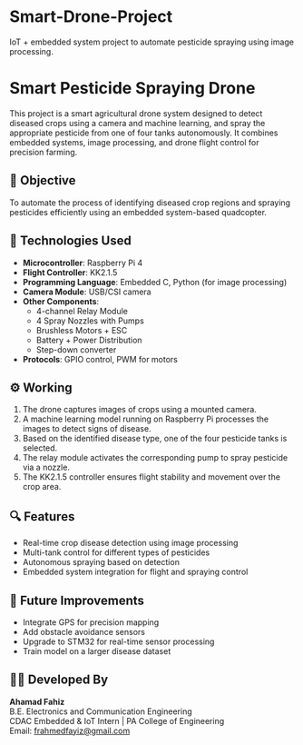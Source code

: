# Smart-Drone-Project
IoT + embedded system project to automate pesticide spraying using image processing.
# Smart Pesticide Spraying Drone

This project is a smart agricultural drone system designed to detect diseased crops using a camera and machine learning, and spray the appropriate pesticide from one of four tanks autonomously. It combines embedded systems, image processing, and drone flight control for precision farming.

## 📌 Objective

To automate the process of identifying diseased crop regions and spraying pesticides efficiently using an embedded system-based quadcopter.

## 🧠 Technologies Used

- **Microcontroller**: Raspberry Pi 4
- **Flight Controller**: KK2.1.5
- **Programming Language**: Embedded C, Python (for image processing)
- **Camera Module**: USB/CSI camera
- **Other Components**: 
  - 4-channel Relay Module
  - 4 Spray Nozzles with Pumps
  - Brushless Motors + ESC
  - Battery + Power Distribution
  - Step-down converter
- **Protocols**: GPIO control, PWM for motors

## ⚙️ Working

1. The drone captures images of crops using a mounted camera.
2. A machine learning model running on Raspberry Pi processes the images to detect signs of disease.
3. Based on the identified disease type, one of the four pesticide tanks is selected.
4. The relay module activates the corresponding pump to spray pesticide via a nozzle.
5. The KK2.1.5 controller ensures flight stability and movement over the crop area.

## 🔍 Features

- Real-time crop disease detection using image processing
- Multi-tank control for different types of pesticides
- Autonomous spraying based on detection
- Embedded system integration for flight and spraying control

## 🧪 Future Improvements

- Integrate GPS for precision mapping
- Add obstacle avoidance sensors
- Upgrade to STM32 for real-time sensor processing
- Train model on a larger disease dataset

## 🧑‍💻 Developed By

**Ahamad Fahiz**  
B.E. Electronics and Communication Engineering  
CDAC Embedded & IoT Intern | PA College of Engineering  
Email: frahmedfayiz@gmail.com


